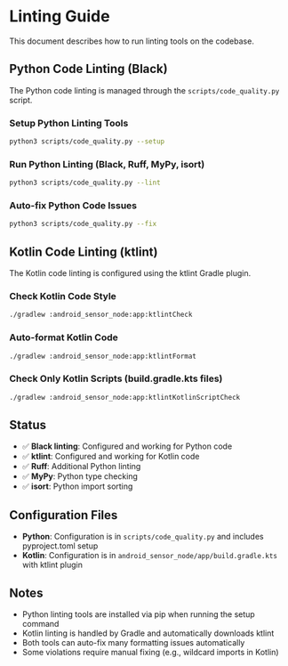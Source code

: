 # Linting Guide

This document describes how to run linting tools on the codebase.

## Python Code Linting (Black)

The Python code linting is managed through the `scripts/code_quality.py` script.

### Setup Python Linting Tools
```bash
python3 scripts/code_quality.py --setup
```

### Run Python Linting (Black, Ruff, MyPy, isort)
```bash
python3 scripts/code_quality.py --lint
```

### Auto-fix Python Code Issues
```bash
python3 scripts/code_quality.py --fix
```

## Kotlin Code Linting (ktlint)

The Kotlin code linting is configured using the ktlint Gradle plugin.

### Check Kotlin Code Style
```bash
./gradlew :android_sensor_node:app:ktlintCheck
```

### Auto-format Kotlin Code
```bash
./gradlew :android_sensor_node:app:ktlintFormat
```

### Check Only Kotlin Scripts (build.gradle.kts files)
```bash
./gradlew :android_sensor_node:app:ktlintKotlinScriptCheck
```

## Status

- ✅ **Black linting**: Configured and working for Python code
- ✅ **ktlint**: Configured and working for Kotlin code
- ✅ **Ruff**: Additional Python linting
- ✅ **MyPy**: Python type checking
- ✅ **isort**: Python import sorting

## Configuration Files

- **Python**: Configuration is in `scripts/code_quality.py` and includes pyproject.toml setup
- **Kotlin**: Configuration is in `android_sensor_node/app/build.gradle.kts` with ktlint plugin

## Notes

- Python linting tools are installed via pip when running the setup command
- Kotlin linting is handled by Gradle and automatically downloads ktlint
- Both tools can auto-fix many formatting issues automatically
- Some violations require manual fixing (e.g., wildcard imports in Kotlin)